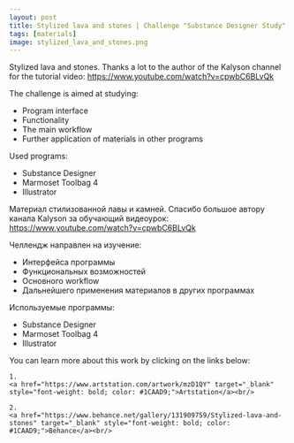 ```yaml
---
layout: post 
title: Stylized lava and stones | Challenge "Substance Designer Study" (4/30)
tags: [materials]
image: stylized_lava_and_stones.png
---
```


<!--more-->

Stylized lava and stones. Thanks a lot to the author of the Kalyson channel for the tutorial video: 
<a href="https://www.youtube.com/watch?v=cpwbC6BLvQk" target="_blank" style="font-weight: bold; color: #1CAAD9;">https://www.youtube.com/watch?v=cpwbC6BLvQk</a><br/>

The challenge is aimed at studying:
- Program interface
- Functionality
- The main workflow
- Further application of materials in other programs

Used programs:
- Substance Designer
- Marmoset Toolbag 4
- Illustrator

Материал стилизованной лавы и камней. Спасибо большое автору канала Kalyson за обучающий видеоурок: 
<a href="https://www.youtube.com/watch?v=cpwbC6BLvQk" target="_blank" style="font-weight: bold; color: #1CAAD9;">https://www.youtube.com/watch?v=cpwbC6BLvQk</a><br/>

Челлендж направлен на изучение:
- Интерфейса программы
- Функциональных возможностей
- Основного workflow
- Дальнейшего применения материалов в других программах

Используемые программы:
- Substance Designer
- Marmoset Toolbag 4
- Illustrator

You can learn more about this work by clicking on the links below: <br/>

<div>
<!--
	1.
    <a href="https://www.artstation.com/artwork/1nB3wq" target="_blank" style="font-weight: bold; color: #1CAAD9;">Artstation</a><br/>
-->
	
	1.
	<a href="https://www.artstation.com/artwork/mzD1QY" target="_blank" style="font-weight: bold; color: #1CAAD9;">Artstation</a><br/>	

	2.
	<a href="https://www.behance.net/gallery/131909759/Stylized-lava-and-stones" target="_blank" style="font-weight: bold; color: #1CAAD9;">Behance</a><br/>
<!--
	4.
	<a href="https://sketchfab.com/3d-models/sci-fi-knife-5e861cecc971491d8920a2b1fa09f896" target="_blank" style="font-weight: bold; color: #1CAAD9;">Sketchfab</a><br/>	
	5.
	<a href="https://assetstore.unity.com/packages/3d/props/weapons/sci-fi-knife-pbr-142685" target="_blank" style="font-weight: bold; color: #1CAAD9;">Unity asset store</a>
-->	
</div>
